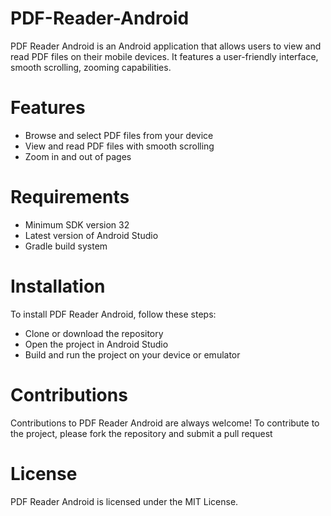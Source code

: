 # PDF-Reader-Android
PDF Reader Android is an Android application that allows users to view and read PDF files on their mobile devices. It features a user-friendly interface, smooth scrolling, zooming capabilities.

# Features
- Browse and select PDF files from your device
- View and read PDF files with smooth scrolling
- Zoom in and out of pages

# Requirements
- Minimum SDK version 32
- Latest version of Android Studio
- Gradle build system

# Installation
To install PDF Reader Android, follow these steps:

- Clone or download the repository
- Open the project in Android Studio
- Build and run the project on your device or emulator

# Contributions
Contributions to PDF Reader Android are always welcome! To contribute to the project, please fork the repository and submit a pull request

# License
PDF Reader Android is licensed under the MIT License. 
